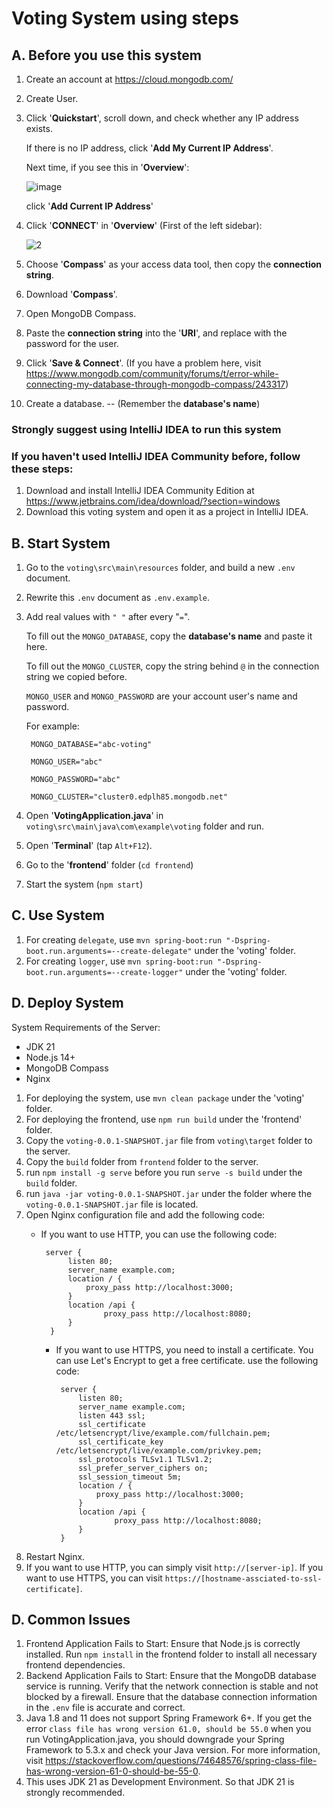 # Voting System using steps
## A. Before you use this system
1. Create an account at https://cloud.mongodb.com/
2. Create User.
3. Click '**Quickstart**', scroll down, and check whether any IP address exists.

   If there is no IP address, click '**Add My Current IP Address**'.

   Next time, if you see this in '**Overview**':

   ![image](https://github.com/wy8881/voting/assets/74237376/ca759087-d4f0-40b9-be5f-67d229075922)

   click '**Add Current IP Address**'
5. Click '**CONNECT**' in '**Overview**' (First of the left sidebar):

   ![2](https://github.com/wy8881/voting/assets/74237376/4966521d-f251-455b-8224-e36f0125e4ef)

7. Choose '**Compass**' as your access data tool, then copy the **connection string**.
8. Download '**Compass**'.
9. Open MongoDB Compass.
10. Paste the **connection string** into the '**URI**', and replace **<password>** with the password for the user. 
11. Click '**Save & Connect**'. (If you have a problem here, visit https://www.mongodb.com/community/forums/t/error-while-connecting-my-database-through-mongodb-compass/243317)
12. Create a database. -- (Remember the **database's name**)
### Strongly suggest using IntelliJ IDEA to run this system
### If you haven't used IntelliJ IDEA Community before, follow these steps:
1. Download and install IntelliJ IDEA Community Edition at https://www.jetbrains.com/idea/download/?section=windows
2. Download this voting system and open it as a project in IntelliJ IDEA.
## B. Start System
1. Go to the `voting\src\main\resources` folder, and build a new `.env` document.
2. Rewrite this `.env` document as `.env.example`.
3. Add real values with `" "` after every "`=`".
   
   To fill out the `MONGO_DATABASE`, copy the **database's name** and paste it here.
   
   To fill out the `MONGO_CLUSTER`, copy the string behind `@` in the connection string we copied before.
   
   `MONGO_USER` and `MONGO_PASSWORD` are your account user's name and password.
   
   For example:
   
        MONGO_DATABASE="abc-voting"
   
        MONGO_USER="abc"
   
        MONGO_PASSWORD="abc"
   
        MONGO_CLUSTER="cluster0.edplh85.mongodb.net"
5. Open '**VotingApplication.java**' in `voting\src\main\java\com\example\voting` folder and run.
6. Open '**Terminal**' (tap `Alt+F12`).
7. Go to the '**frontend**' folder (`cd frontend`)
8. Start the system (`npm start`)
## C. Use System
1. For creating `delegate`, use `mvn spring-boot:run "-Dspring-boot.run.arguments=--create-delegate"` under the 'voting' folder.
2. For creating `logger`, use `mvn spring-boot:run "-Dspring-boot.run.arguments=--create-logger"` under the 'voting' folder.

## D. Deploy System
System Requirements of the Server:
- JDK 21
- Node.js 14+
- MongoDB Compass
- Nginx

1. For deploying the system, use `mvn clean package` under the 'voting' folder.
2. For deploying the frontend, use `npm run build` under the 'frontend' folder.
3. Copy the `voting-0.0.1-SNAPSHOT.jar` file from `voting\target` folder to the server.
4. Copy the `build` folder from `frontend` folder to the server.
5. run `npm install -g serve` before you run `serve -s build` under the `build` folder.
6. run `java -jar voting-0.0.1-SNAPSHOT.jar` under the folder where the `voting-0.0.1-SNAPSHOT.jar` file is located.
7. Open Nginx configuration file and add the following code:
    - If you want to use HTTP, you can use the following code:
   
           server {
                listen 80;
                server_name example.com;
                location / {
                    proxy_pass http://localhost:3000;
                }
                location /api {
                        proxy_pass http://localhost:8080;
                }
            }

      - If you want to use HTTPS, you need to install a certificate. You can use Let's Encrypt to get a free certificate.
        use the following code:  

             server {
                 listen 80;
                 server_name example.com;
                 listen 443 ssl;
                 ssl_certificate /etc/letsencrypt/live/example.com/fullchain.pem;
                 ssl_certificate_key /etc/letsencrypt/live/example.com/privkey.pem;
                 ssl_protocols TLSv1.1 TLSv1.2;
                 ssl_prefer_server_ciphers on;
                 ssl_session_timeout 5m;
                 location / {
                     proxy_pass http://localhost:3000;
                 }
                 location /api {
                         proxy_pass http://localhost:8080;
                 }
             }

8. Restart Nginx.
9. If you want to use HTTP, you can simply visit `http://[server-ip]`. If you want to use HTTPS, you can visit `https://[hostname-assciated-to-ssl-certificate]`.


## D. Common Issues
1. Frontend Application Fails to Start: 
        Ensure that Node.js is correctly installed. Run `npm install` in the frontend folder to install all necessary frontend dependencies.
2. Backend Application Fails to Start: 
        Ensure that the MongoDB database service is running. Verify that the network connection is stable and not blocked by a firewall. Ensure that the database connection information in the `.env` file is accurate and correct.
3. Java 1.8 and 11 does not support Spring Framework 6+. If you get the error `class file has wrong version 61.0, should be 55.0` when you run VotingApplication.java, you should downgrade your Spring Framework to 5.3.x and check your Java version. For more information, visit https://stackoverflow.com/questions/74648576/spring-class-file-has-wrong-version-61-0-should-be-55-0.
4. This uses JDK 21 as Development Environment. So that JDK 21 is strongly recommended.